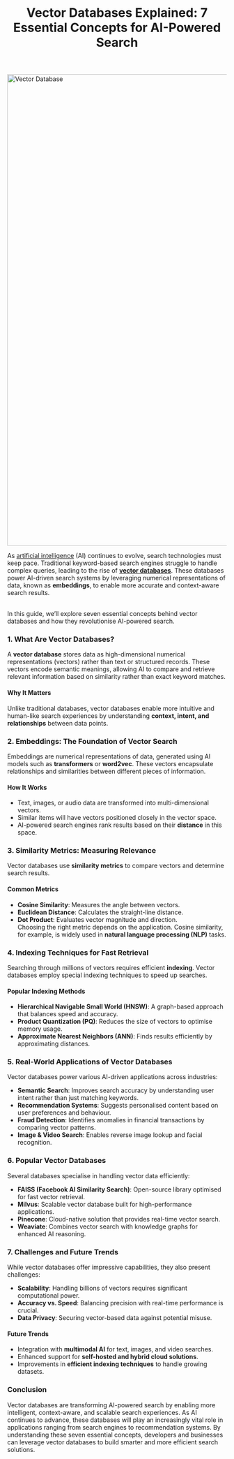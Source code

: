 
<div class="inside-article">
<header aria-label="Content" class="entry-header">
<h1 class="entry-title" itemprop="headline">Vector Databases Explained: 7 Essential Concepts for AI-Powered Search</h1> 
</header>
<div class="featured-image cv-col-12 post-image">
<img alt="Vector Database" class="size-full cv-col-12 wp-post-image" decoding="async" fetchpriority="high" height="1080" itemprop="image" sizes="(max-width: 1920px) 100vw, 1920px" src="https://www.devcentrehouse.eu/blogs/wp-content/uploads/2025/04/vector_database.jpg" srcset="https://www.devcentrehouse.eu/blogs/wp-content/uploads/2025/04/vector_database.jpg 1920w, https://www.devcentrehouse.eu/blogs/wp-content/uploads/2025/04/vector_database-300x169.jpg 300w, https://www.devcentrehouse.eu/blogs/wp-content/uploads/2025/04/vector_database-1024x576.jpg 1024w, https://www.devcentrehouse.eu/blogs/wp-content/uploads/2025/04/vector_database-768x432.jpg 768w, https://www.devcentrehouse.eu/blogs/wp-content/uploads/2025/04/vector_database-1536x864.jpg 1536w" style="aspect-ratio:0;" width="1920"/> </div>
<div class="entry-content" itemprop="text">
<p>As <a href="https://www.devcentrehouse.eu/en/services/artificial-intelligence">artificial intelligence</a> (AI) continues to evolve, search technologies must keep pace. Traditional keyword-based search engines struggle to handle complex queries, leading to the rise of <strong><a href="https://en.wikipedia.org/wiki/Vector_database" rel="noopener" target="_blank">vector databases</a></strong>. These databases power AI-driven search systems by leveraging numerical representations of data, known as <strong>embeddings</strong>, to enable more accurate and context-aware search results.</p>
<p><br/>In this guide, we’ll explore seven essential concepts behind vector databases and how they revolutionise AI-powered search.</p>
<h3 class="wp-block-heading"><strong>1. What Are Vector Databases?</strong></h3>
<p>A <strong>vector database</strong> stores data as high-dimensional numerical representations (vectors) rather than text or structured records. These vectors encode semantic meanings, allowing AI to compare and retrieve relevant information based on similarity rather than exact keyword matches.</p>
<h4 class="wp-block-heading"><strong>Why It Matters</strong></h4>
<p>Unlike traditional databases, vector databases enable more intuitive and human-like search experiences by understanding <strong>context, intent, and relationships</strong> between data points.</p>
<h3 class="wp-block-heading"><strong>2. Embeddings: The Foundation of Vector Search</strong></h3>
<p>Embeddings are numerical representations of data, generated using AI models such as <strong>transformers</strong> or <strong>word2vec</strong>. These vectors encapsulate relationships and similarities between different pieces of information.</p>
<h4 class="wp-block-heading"><strong>How It Works</strong></h4>
<ul class="wp-block-list">
<li style="padding-top:var(--wp--preset--spacing--xx-small);padding-bottom:var(--wp--preset--spacing--xx-small)">Text, images, or audio data are transformed into multi-dimensional vectors.</li>
<li style="padding-top:var(--wp--preset--spacing--xx-small);padding-bottom:var(--wp--preset--spacing--xx-small)">Similar items will have vectors positioned closely in the vector space.</li>
<li style="padding-top:var(--wp--preset--spacing--xx-small);padding-bottom:var(--wp--preset--spacing--xx-small)">AI-powered search engines rank results based on their <strong>distance</strong> in this space.</li>
</ul>
<h3 class="wp-block-heading"><strong>3. Similarity Metrics: Measuring Relevance</strong></h3>
<p>Vector databases use <strong>similarity metrics</strong> to compare vectors and determine search results.</p>
<h4 class="wp-block-heading"><strong>Common Metrics</strong></h4>
<ul class="wp-block-list">
<li style="padding-top:var(--wp--preset--spacing--xx-small);padding-bottom:var(--wp--preset--spacing--xx-small)"><strong>Cosine Similarity</strong>: Measures the angle between vectors.</li>
<li style="padding-top:var(--wp--preset--spacing--xx-small);padding-bottom:var(--wp--preset--spacing--xx-small)"><strong>Euclidean Distance</strong>: Calculates the straight-line distance.</li>
<li style="padding-top:var(--wp--preset--spacing--xx-small);padding-bottom:var(--wp--preset--spacing--xx-small)"><strong>Dot Product</strong>: Evaluates vector magnitude and direction.<br/>Choosing the right metric depends on the application. Cosine similarity, for example, is widely used in <strong>natural language processing (NLP)</strong> tasks.</li>
</ul>
<h3 class="wp-block-heading"><strong>4. Indexing Techniques for Fast Retrieval</strong></h3>
<p>Searching through millions of vectors requires efficient <strong>indexing</strong>. Vector databases employ special indexing techniques to speed up searches.</p>
<h4 class="wp-block-heading"><strong>Popular Indexing Methods</strong></h4>
<ul class="wp-block-list">
<li style="padding-top:var(--wp--preset--spacing--xx-small);padding-bottom:var(--wp--preset--spacing--xx-small)"><strong>Hierarchical Navigable Small World (HNSW)</strong>: A graph-based approach that balances speed and accuracy.</li>
<li style="padding-top:var(--wp--preset--spacing--xx-small);padding-bottom:var(--wp--preset--spacing--xx-small)"><strong>Product Quantization (PQ)</strong>: Reduces the size of vectors to optimise memory usage.</li>
<li style="padding-top:var(--wp--preset--spacing--xx-small);padding-bottom:var(--wp--preset--spacing--xx-small)"><strong>Approximate Nearest Neighbors (ANN)</strong>: Finds results efficiently by approximating distances.</li>
</ul>
<h3 class="wp-block-heading"><strong>5. Real-World Applications of Vector Databases</strong></h3>
<p>Vector databases power various AI-driven applications across industries:</p>
<ul class="wp-block-list">
<li style="padding-top:var(--wp--preset--spacing--xx-small);padding-bottom:var(--wp--preset--spacing--xx-small)"><strong>Semantic Search</strong>: Improves search accuracy by understanding user intent rather than just matching keywords.</li>
<li style="padding-top:var(--wp--preset--spacing--xx-small);padding-bottom:var(--wp--preset--spacing--xx-small)"><strong>Recommendation Systems</strong>: Suggests personalised content based on user preferences and behaviour.</li>
<li style="padding-top:var(--wp--preset--spacing--xx-small);padding-bottom:var(--wp--preset--spacing--xx-small)"><strong>Fraud Detection</strong>: Identifies anomalies in financial transactions by comparing vector patterns.</li>
<li style="padding-top:var(--wp--preset--spacing--xx-small);padding-bottom:var(--wp--preset--spacing--xx-small)"><strong>Image &amp; Video Search</strong>: Enables reverse image lookup and facial recognition.</li>
</ul>
<h3 class="wp-block-heading"><strong>6. Popular Vector Databases</strong></h3>
<p>Several databases specialise in handling vector data efficiently:</p>
<ul class="wp-block-list">
<li style="padding-top:var(--wp--preset--spacing--xx-small);padding-bottom:var(--wp--preset--spacing--xx-small)"><strong>FAISS (Facebook AI Similarity Search)</strong>: Open-source library optimised for fast vector retrieval.</li>
<li style="padding-top:var(--wp--preset--spacing--xx-small);padding-bottom:var(--wp--preset--spacing--xx-small)"><strong>Milvus</strong>: Scalable vector database built for high-performance applications.</li>
<li style="padding-top:var(--wp--preset--spacing--xx-small);padding-bottom:var(--wp--preset--spacing--xx-small)"><strong>Pinecone</strong>: Cloud-native solution that provides real-time vector search.</li>
<li style="padding-top:var(--wp--preset--spacing--xx-small);padding-bottom:var(--wp--preset--spacing--xx-small)"><strong>Weaviate</strong>: Combines vector search with knowledge graphs for enhanced AI reasoning.</li>
</ul>
<h3 class="wp-block-heading"><strong>7. Challenges and Future Trends</strong></h3>
<p>While vector databases offer impressive capabilities, they also present challenges:</p>
<ul class="wp-block-list">
<li style="padding-top:var(--wp--preset--spacing--xx-small);padding-bottom:var(--wp--preset--spacing--xx-small)"><strong>Scalability</strong>: Handling billions of vectors requires significant computational power.</li>
<li style="padding-top:var(--wp--preset--spacing--xx-small);padding-bottom:var(--wp--preset--spacing--xx-small)"><strong>Accuracy vs. Speed</strong>: Balancing precision with real-time performance is crucial.</li>
<li style="padding-top:var(--wp--preset--spacing--xx-small);padding-bottom:var(--wp--preset--spacing--xx-small)"><strong>Data Privacy</strong>: Securing vector-based data against potential misuse.</li>
</ul>
<h4 class="wp-block-heading"><strong>Future Trends</strong></h4>
<ul class="wp-block-list">
<li style="padding-top:var(--wp--preset--spacing--xx-small);padding-bottom:var(--wp--preset--spacing--xx-small)">Integration with <strong>multimodal AI</strong> for text, images, and video searches.</li>
<li style="padding-top:var(--wp--preset--spacing--xx-small);padding-bottom:var(--wp--preset--spacing--xx-small)">Enhanced support for <strong>self-hosted and hybrid cloud solutions</strong>.</li>
<li style="padding-top:var(--wp--preset--spacing--xx-small);padding-bottom:var(--wp--preset--spacing--xx-small)">Improvements in <strong>efficient indexing techniques</strong> to handle growing datasets.</li>
</ul>
<h3 class="wp-block-heading"><strong>Conclusion</strong></h3>
<p>Vector databases are transforming AI-powered search by enabling more intelligent, context-aware, and scalable search experiences. As AI continues to advance, these databases will play an increasingly vital role in applications ranging from search engines to recommendation systems. By understanding these seven essential concepts, developers and businesses can leverage vector databases to build smarter and more efficient search solutions.</p>
<!--— Calendly inline widget begin ---->


<!--— Calendly inline widget end ---->
</div> <footer aria-label="Entry meta" class="entry-meta">
</footer>
</div>
